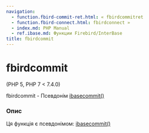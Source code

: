 ```yaml
---
navigation:
  - function.fbird-commit-ret.html: « fbirdcommitret
  - function.fbird-connect.html: fbirdconnect »
  - index.md: PHP Manual
  - ref.ibase.md: Функции Firebird/InterBase
title: fbirdcommit
---
```

# fbirdcommit

(PHP 5, PHP 7 < 7.4.0)

fbirdcommit - Псевдонім [ibasecommit()](function.ibase-commit.md)

### Опис

Ця функція є псевдонімом: [ibasecommit()](function.ibase-commit.md)
